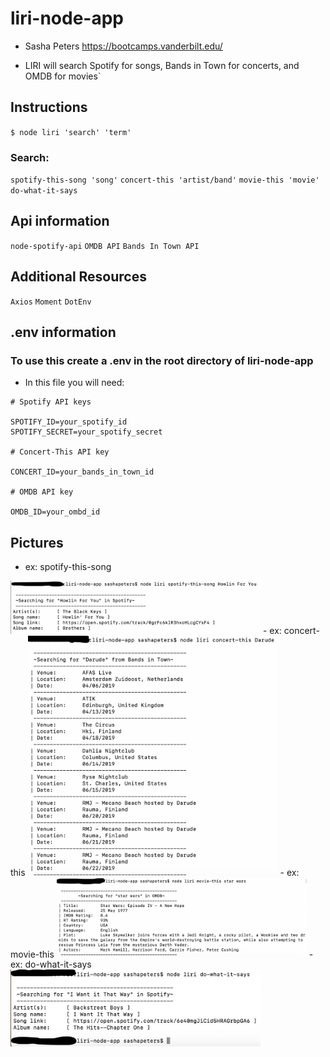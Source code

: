 # liri-node-app
- Sasha Peters
https://bootcamps.vanderbilt.edu/

- LIRI will search Spotify for songs, Bands in Town for concerts, and OMDB for movies`


## Instructions

`$ node liri 'search' 'term'`

### Search:
`spotify-this-song 'song'`
`concert-this 'artist/band'`
`movie-this 'movie'`
`do-what-it-says`

## Api information
`node-spotify-api`
`OMDB API`
`Bands In Town API`

## Additional Resources
`Axios`
`Moment`
`DotEnv`

## .env information
### To use this create a .env in the root directory of liri-node-app
- In this file you will need:
```
# Spotify API keys

SPOTIFY_ID=your_spotify_id
SPOTIFY_SECRET=your_spotify_secret

# Concert-This API key

CONCERT_ID=your_bands_in_town_id

# OMDB API key

OMDB_ID=your_ombd_id
```

## Pictures
- ex: spotify-this-song
<img src="images/spotify-this-song.png" alt="alt text" width="400px">
- ex: concert-this
<img src="images/concert-this.png" alt="alt text" width="400px">
- ex: movie-this
<img src="images/movie-this.png" alt="alt text" width="400px">
- ex: do-what-it-says
<img src="images/do-what-it-says.png" alt="alt text" width="400px">
